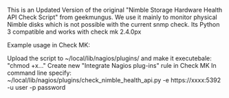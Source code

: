 This is an Updated Version of the original "Nimble Storage Hardware Health API Check Script" from geekmungus.
We use it mainly to monitor physical Nimble disks which is not possible with the current snmp check.
Its Python 3 compatible and works with check mk 2.4.0px


Example usage in Check MK:

Upload the script to ~/local/lib/nagios/plugins/ and make it executebale: "chmod +x..."
Create new "Integrate Nagios plug-ins" rule in Check MK
In command line specify: ~/local/lib/nagios/plugins/check_nimble_health_api.py -e https://xxxx:5392 -u user -p password


